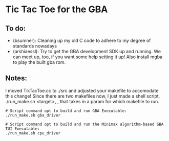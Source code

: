 # Tic Tac Toe for the GBA

## To do:

- (bsumner): Cleaning up my old C code to adhere to my degree of standards nowadays
- (arshiaessl): Try to get the GBA development SDK up and running. We can meet up, too,
  if you want some help setting it up! Also install mgba to play the built gba rom.

## Notes:

I moved TikTacToe.cc to ./src and adjusted your makefile to accomodate this change!
Since there are two makefiles now, I just made a shell script, ./run_make.sh \<target\>,
, that takes in a param for which makefile to run.
``` shell
# Script command opt to build and run GBA Executable:
./run_make.sh gba_driver

# Script command opt to build and run the Minimax algorithm-based GBA TUI Executable:
./run_make.sh cpu_driver
```


